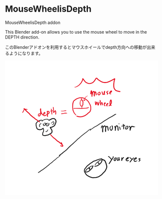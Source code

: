 # MouseWheelisDepth
MouseWheelisDepth addon

This Blender add-on allows you to use the mouse wheel to move in the DEPTH direction.

このBlenderアドオンを利用するとマウスホイールでdepth方向への移動が出来るようになります。

![説明用漫画](MouseWheelisDepth.png)


